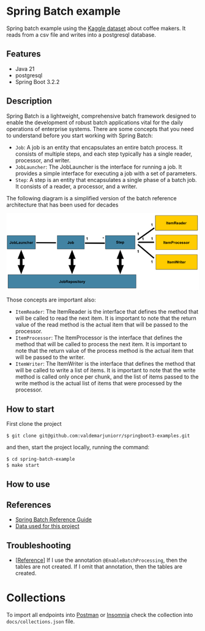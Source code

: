 # Spring Batch example

Spring batch example using the [Kaggle dataset](https://www.kaggle.com/datasets/niramay/-coffeemakerclassification?resource=download) about coffee makers.
It reads from a csv file and writes into a postgresql database.

## Features
- Java 21
- postgresql
- Spring Boot 3.2.2

## Description
Spring Batch is a lightweight, comprehensive batch framework designed to enable the development of robust batch applications vital for the daily operations of enterprise systems.
There are some concepts that you need to understand before you start working with Spring Batch:

- `Job`: A job is an entity that encapsulates an entire batch process. It consists of multiple steps, and each step typically has a single reader, processor, and writer.
- `JobLauncher`: The JobLauncher is the interface for running a job. It provides a simple interface for executing a job with a set of parameters.
- `Step`: A step is an entity that encapsulates a single phase of a batch job. It consists of a reader, a processor, and a writer.

The following diagram is a simplified version of the batch reference architecture that has been used for decades

![reference-model.png](assets%2Freference-model.png)

Those concepts are important also:

- `ItemReader`: The ItemReader is the interface that defines the method that will be called to read the next item. It is important to note that the return value of the read method is the actual item that will be passed to the processor.
- `ItemProcessor`: The ItemProcessor is the interface that defines the method that will be called to process the next item. It is important to note that the return value of the process method is the actual item that will be passed to the writer.
- `ItemWriter`: The ItemWriter is the interface that defines the method that will be called to write a list of items. It is important to note that the write method is called only once per chunk, and the list of items passed to the write method is the actual list of items that were processed by the processor.

## How to start

First clone the project

```
$ git clone git@github.com:valdemarjuniorr/springboot3-examples.git
```

and then, start the project locally, running the command:

```
$ cd spring-batch-example
$ make start
```

## How to use

## References
- [Spring Batch Reference Guide](https://docs.spring.io/spring-batch/docs/current/reference/html/index-single.html#spring-batch-intro)
- [Data used for this project](https://www.kaggle.com/datasets/niramay/-coffeemakerclassification?resource=download)

## Troubleshooting
- [[Reference](https://github.com/spring-projects/spring-boot/issues/33526#issuecomment-1413898049)] If I use the annotation `@EnableBatchProcessing`, then the tables are not created. If I omit that annotation, then the tables are created.

# Collections
To import all endpoints into [Postman](https://www.postman.com/) or [Insomnia](https://insomnia.rest/) check the collection into `docs/collections.json` file.
